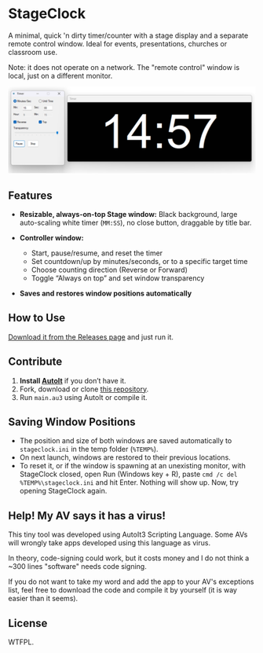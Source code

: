 # StageClock

A minimal, quick 'n dirty timer/counter with a stage display and a separate remote control window.
Ideal for events, presentations, churches or classroom use.

Note: it does not operate on a network. The "remote control" window is local, just on a different monitor.

![screenshot.png](screenshot.png)

## Features

* **Resizable, always-on-top Stage window:**
  Black background, large auto-scaling white timer (`MM:SS`), no close button, draggable by title bar.

* **Controller window:**

  * Start, pause/resume, and reset the timer
  * Set countdown/up by minutes/seconds, or to a specific target time
  * Choose counting direction (Reverse or Forward)
  * Toggle “Always on top” and set window transparency

* **Saves and restores window positions automatically**

## How to Use

[Download it from the Releases page](https://github.com/jesobreira/stageclock/releases) and just run it.

## Contribute

1. **Install [AutoIt](https://www.autoitscript.com/site/autoit/downloads/)** if you don’t have it.
2. Fork, download or clone [this repository](https://github.com/jesobreira/stageclock).
3. Run `main.au3` using AutoIt or compile it.

## Saving Window Positions

* The position and size of both windows are saved automatically to `stageclock.ini` in the temp folder (`%TEMP%`).
* On next launch, windows are restored to their previous locations.
* To reset it, or if the window is spawning at an unexisting monitor, with StageClock closed, open Run (Windows key + R), paste `cmd /c del %TEMP%\stageclock.ini` and hit Enter. Nothing will show up. Now, try opening StageClock again.

## Help! My AV says it has a virus!

This tiny tool was developed using AutoIt3 Scripting Language. Some AVs will wrongly take apps developed using this language as virus.

In theory, code-signing could work, but it costs money and I do not think a ~300 lines "software" needs code signing.

If you do not want to take my word and add the app to your AV's exceptions list, feel free to download the code and compile it by yourself (it is way easier than it seems).

## License

WTFPL.

